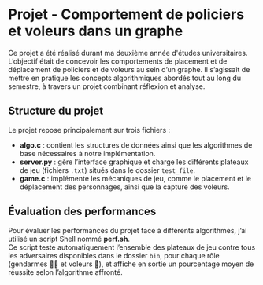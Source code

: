 # Projet - Comportement de policiers et voleurs dans un graphe

Ce projet a été réalisé durant ma deuxième année d'études universitaires.  
L’objectif était de concevoir les comportements de placement et de déplacement de policiers et de voleurs au sein d’un graphe. Il s’agissait de mettre en pratique les concepts algorithmiques abordés tout au long du semestre, à travers un projet combinant réflexion et analyse.

## Structure du projet

Le projet repose principalement sur trois fichiers :

- **algo.c** : contient les structures de données ainsi que les algorithmes de base nécessaires à notre implémentation.
- **server.py** : gère l’interface graphique et charge les différents plateaux de jeu (fichiers `.txt`) situés dans le dossier `test_file`.
- **game.c** : implémente les mécaniques de jeu, comme le placement et le déplacement des personnages, ainsi que la capture des voleurs.

## Évaluation des performances

Pour évaluer les performances du projet face à différents algorithmes, j’ai utilisé un script Shell nommé **perf.sh**.  
Ce script teste automatiquement l’ensemble des plateaux de jeu contre tous les adversaires disponibles dans le dossier `bin`, pour chaque rôle (gendarmes 👮‍♀️ et voleurs 🥷), et affiche en sortie un pourcentage moyen de réussite selon l’algorithme affronté.
